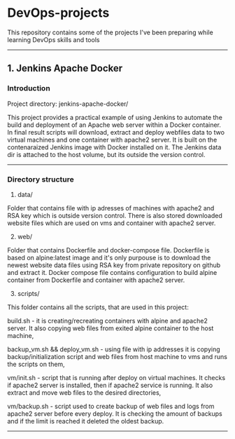 # DevOps-projects
This repository contains some of the projects I've been preparing while learning DevOps skills and tools

---

## 1. Jenkins Apache Docker
### Introduction



Project directory: jenkins-apache-docker/

This project provides a practical example of using Jenkins to automate the build and deployment of an Apache web server within a Docker container. In final result scripts will download, extract and deploy webfiles data to two virtual machines and one container with apache2 server. It is built on the contenaraized Jenkins image with Docker installed on it. The Jenkins data dir is attached to the host volume, but its outside the version control.

---
### Directory structure



1. data/

Folder that contains file with ip adresses of machines with apache2 and RSA key which is outside version control. There is also stored downloaded website files which are used on vms and container with apache2 server.

2. web/

Folder that contains Dockerfile and docker-compose file. Dockerfile is based on alpine:latest image and it's only purpouse is to download the newest website data files using RSA key from private repository on github and extract it. Docker compose file contains configuration to build alpine container from Dockerfile and container with apache2 server.

3. scripts/

This folder contains all the scripts, that are used in this project:

build.sh - it is creating/recreating containers with alpine and apache2 server. It also copying web files from exited alpine container to the host machine,

backup_vm.sh && deploy_vm.sh - using file with ip addresses it is copying backup/initialization script and web files from host machine to vms and runs the scripts on them,

vm/init.sh - script that is running after deploy on virtual machines. It checks if apache2 server is installed, then if apache2 service is running. It also extract and move web files to the desired directories,

vm/backup.sh - script used to create backup of web files and logs from apache2 server before every deploy. It is checking the amount of backups and if the limit is reached it deleted the oldest backup.

---

